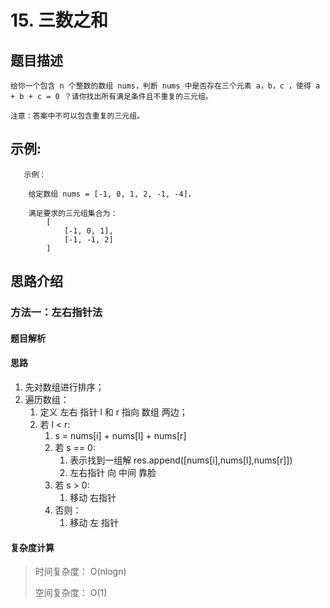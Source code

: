 #  15. 三数之和

## 题目描述


    给你一个包含 n 个整数的数组 nums，判断 nums 中是否存在三个元素 a，b，c ，使得 a + b + c = 0 ？请你找出所有满足条件且不重复的三元组。

    注意：答案中不可以包含重复的三元组。

    
## 示例:
```
   示例：

    给定数组 nums = [-1, 0, 1, 2, -1, -4]，

    满足要求的三元组集合为：
        [
            [-1, 0, 1],
            [-1, -1, 2]
        ]
```

## 思路介绍

### 方法一：左右指针法

#### 题目解析


#### 思路

1. 先对数组进行排序；
2. 遍历数组：
   1. 定义 左右 指针 l 和 r 指向 数组 两边；
   2. 若 l < r:
      1. s = nums[i] + nums[l] + nums[r]
      2. 若 s == 0: 
         1. 表示找到一组解  res.append([nums[i],nums[l],nums[r]])
         2. 左右指针 向 中间 靠脸
      3. 若 s > 0:
         1. 移动 右指针
      4. 否则：
         1. 移动 左 指针
   
#### 复杂度计算

> 时间复杂度： O(nlogn)
> 
> 空间复杂度： O(1)

